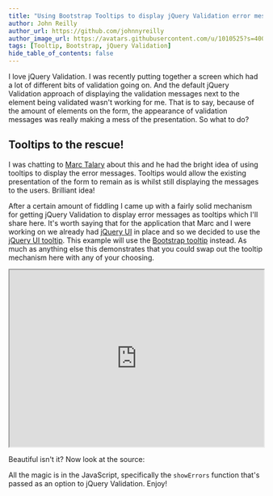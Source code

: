 ```yaml
---
title: "Using Bootstrap Tooltips to display jQuery Validation error messages"
author: John Reilly
author_url: https://github.com/johnnyreilly
author_image_url: https://avatars.githubusercontent.com/u/1010525?s=400&u=294033082cfecf8ad1645b4290e362583b33094a&v=4
tags: [Tooltip, Bootstrap, jQuery Validation]
hide_table_of_contents: false
---
```

I love jQuery Validation. I was recently putting together a screen which had a lot of different bits of validation going on. And the default jQuery Validation approach of displaying the validation messages next to the element being validated wasn't working for me. That is to say, because of the amount of elements on the form, the appearance of validation messages was really making a mess of the presentation. So what to do?

 ## Tooltips to the rescue!

I was chatting to [Marc Talary](<https://plus.google.com/u/0/116859810359377785616/posts>) about this and he had the bright idea of using tooltips to display the error messages. Tooltips would allow the existing presentation of the form to remain as is whilst still displaying the messages to the users. Brilliant idea!

After a certain amount of fiddling I came up with a fairly solid mechanism for getting jQuery Validation to display error messages as tooltips which I'll share here. It's worth saying that for the application that Marc and I were working on we already had [jQuery UI](<http://jqueryui.com/>) in place and so we decided to use the [jQuery UI tooltip](<http://jqueryui.com/tooltip/>). This example will use the [Bootstrap tooltip](<http://getbootstrap.com/javascript/#tooltips>) instead. As much as anything else this demonstrates that you could swap out the tooltip mechanism here with any of your choosing.

<iframe src="http://htmlpreview.github.io/?https://gist.github.com/johnnyreilly/5867188/raw/2543a12fbd5c0aaad1da6793b7a7437492be3baf/DemoTooltip.html" width="100%" height="350"></iframe>

Beautiful isn't it? Now look at the source:

<script src="https://gist.github.com/johnnyreilly/5867188.js?file=DemoTooltip.html"></script>

All the magic is in the JavaScript, specifically the `showErrors` function that's passed as an option to jQuery Validation. Enjoy!


